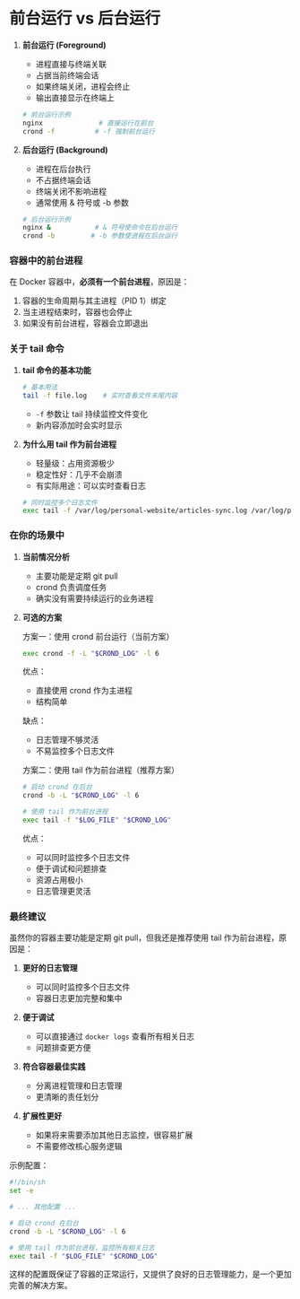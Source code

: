 # 前台运行 vs 后台运行

1. **前台运行 (Foreground)**
   - 进程直接与终端关联
   - 占据当前终端会话
   - 如果终端关闭，进程会终止
   - 输出直接显示在终端上
   ```bash
   # 前台运行示例
   nginx              # 直接运行在前台
   crond -f          # -f 强制前台运行
   ```

2. **后台运行 (Background)**
   - 进程在后台执行
   - 不占据终端会话
   - 终端关闭不影响进程
   - 通常使用 & 符号或 -b 参数
   ```bash
   # 后台运行示例
   nginx &           # & 符号使命令在后台运行
   crond -b         # -b 参数使进程在后台运行
   ```

### 容器中的前台进程

在 Docker 容器中，**必须有一个前台进程**，原因是：
1. 容器的生命周期与其主进程（PID 1）绑定
2. 当主进程结束时，容器也会停止
3. 如果没有前台进程，容器会立即退出

### 关于 tail 命令

1. **tail 命令的基本功能**
   ```bash
   # 基本用法
   tail -f file.log    # 实时查看文件末尾内容
   ```
   - `-f` 参数让 tail 持续监控文件变化
   - 新内容添加时会实时显示

2. **为什么用 tail 作为前台进程**
   - 轻量级：占用资源极少
   - 稳定性好：几乎不会崩溃
   - 有实际用途：可以实时查看日志
   ```bash
   # 同时监控多个日志文件
   exec tail -f /var/log/personal-website/articles-sync.log /var/log/personal-website/crond.log
   ```

### 在你的场景中

1. **当前情况分析**
   - 主要功能是定期 git pull
   - crond 负责调度任务
   - 确实没有需要持续运行的业务进程

2. **可选的方案**

   方案一：使用 crond 前台运行（当前方案）
   ```bash
   exec crond -f -L "$CROND_LOG" -l 6
   ```
   优点：
   - 直接使用 crond 作为主进程
   - 结构简单
   
   缺点：
   - 日志管理不够灵活
   - 不易监控多个日志文件

   方案二：使用 tail 作为前台进程（推荐方案）
   ```bash
   # 启动 crond 在后台
   crond -b -L "$CROND_LOG" -l 6
   
   # 使用 tail 作为前台进程
   exec tail -f "$LOG_FILE" "$CROND_LOG"
   ```
   优点：
   - 可以同时监控多个日志文件
   - 便于调试和问题排查
   - 资源占用极小
   - 日志管理更灵活

### 最终建议

虽然你的容器主要功能是定期 git pull，但我还是推荐使用 tail 作为前台进程，原因是：

1. **更好的日志管理**
   - 可以同时监控多个日志文件
   - 容器日志更加完整和集中

2. **便于调试**
   - 可以直接通过 `docker logs` 查看所有相关日志
   - 问题排查更方便

3. **符合容器最佳实践**
   - 分离进程管理和日志管理
   - 更清晰的责任划分

4. **扩展性更好**
   - 如果将来需要添加其他日志监控，很容易扩展
   - 不需要修改核心服务逻辑

示例配置：
```bash
#!/bin/sh
set -e

# ... 其他配置 ...

# 启动 crond 在后台
crond -b -L "$CROND_LOG" -l 6

# 使用 tail 作为前台进程，监控所有相关日志
exec tail -f "$LOG_FILE" "$CROND_LOG"
```

这样的配置既保证了容器的正常运行，又提供了良好的日志管理能力，是一个更加完善的解决方案。